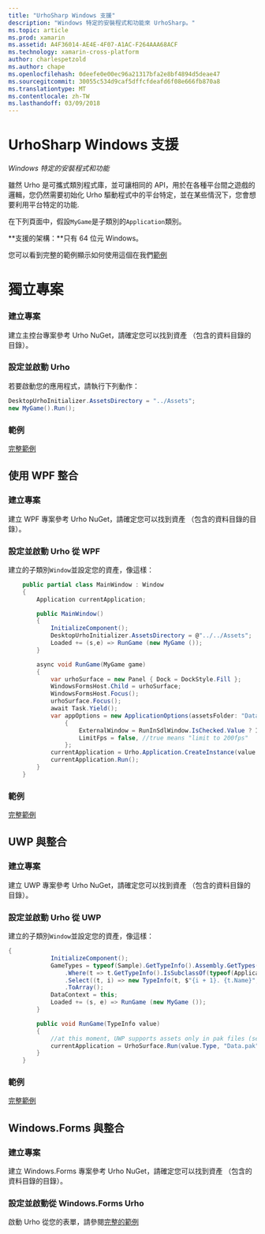```yaml
---
title: "UrhoSharp Windows 支援"
description: "Windows 特定的安裝程式和功能來 UrhoSharp。"
ms.topic: article
ms.prod: xamarin
ms.assetid: A4F36014-AE4E-4F07-A1AC-F264AAA68ACF
ms.technology: xamarin-cross-platform
author: charlespetzold
ms.author: chape
ms.openlocfilehash: 0deefe0e00ec96a21317bfa2e8bf4894d5deae47
ms.sourcegitcommit: 30055c534d9caf5dffcfdeafd6f08e666fb870a8
ms.translationtype: MT
ms.contentlocale: zh-TW
ms.lasthandoff: 03/09/2018
---
```

# <a name="urhosharp-windows-support"></a>UrhoSharp Windows 支援

_Windows 特定的安裝程式和功能_

雖然 Urho 是可攜式類別程式庫，並可讓相同的 API，用於在各種平台間之遊戲的邏輯，您仍然需要初始化 Urho 驅動程式中的平台特定，並在某些情況下，您會想要利用平台特定的功能.

在下列頁面中，假設`MyGame`是子類別的`Application`類別。

**支援的架構：**只有 64 位元 Windows。

您可以看到完整的範例顯示如何使用這個在我們[範例](https://github.com/xamarin/urho-samples/tree/master/FeatureSamples)

# <a name="standalone-project"></a>獨立專案

### <a name="creating-a-project"></a>建立專案

建立主控台專案參考 Urho NuGet，請確定您可以找到資產 （包含的資料目錄的目錄）。

### <a name="configuring-and-launching-urho"></a>設定並啟動 Urho

若要啟動您的應用程式，請執行下列動作：

```csharp
DesktopUrhoInitializer.AssetsDirectory = "../Assets";
new MyGame().Run();
```
### <a name="example"></a>範例

[完整範例](https://github.com/xamarin/urho-samples/tree/master/FeatureSamples/Desktop)

## <a name="integrated-with-wpf"></a>使用 WPF 整合

### <a name="creating-a-project"></a>建立專案

建立 WPF 專案參考 Urho NuGet，請確定您可以找到資產 （包含的資料目錄的目錄）。

### <a name="configuring-and-launching-urho-from-wpf"></a>設定並啟動 Urho 從 WPF

建立的子類別`Window`並設定您的資產，像這樣：

```csharp
    public partial class MainWindow : Window
    {
        Application currentApplication;

        public MainWindow()
        {
            InitializeComponent();
            DesktopUrhoInitializer.AssetsDirectory = @"../../Assets";
            Loaded += (s,e) => RunGame (new MyGame ());
        }

        async void RunGame(MyGame game)
        {
            var urhoSurface = new Panel { Dock = DockStyle.Fill };
            WindowsFormsHost.Child = urhoSurface;
            WindowsFormsHost.Focus();
            urhoSurface.Focus();
            await Task.Yield();
            var appOptions = new ApplicationOptions(assetsFolder: "Data")
                {
                    ExternalWindow = RunInSdlWindow.IsChecked.Value ? IntPtr.Zero : urhoSurface.Handle,
                    LimitFps = false, //true means "limit to 200fps"
                };
            currentApplication = Urho.Application.CreateInstance(value.Type, appOptions);
            currentApplication.Run();
        }
    }
```

### <a name="example"></a>範例

[完整範例](https://github.com/xamarin/urho-samples/tree/master/FeatureSamples/WPF)

## <a name="integrated-with-uwp"></a>UWP 與整合

### <a name="creating-a-project"></a>建立專案

建立 UWP 專案參考 Urho NuGet，請確定您可以找到資產 （包含的資料目錄的目錄）。

### <a name="configuring-and-launching-urho-from-uwp"></a>設定並啟動 Urho 從 UWP

建立的子類別`Window`並設定您的資產，像這樣：

```csharp
{
            InitializeComponent();
            GameTypes = typeof(Sample).GetTypeInfo().Assembly.GetTypes()
                .Where(t => t.GetTypeInfo().IsSubclassOf(typeof(Application)) && t != typeof(Sample))
                .Select((t, i) => new TypeInfo(t, $"{i + 1}. {t.Name}", ""))
                .ToArray();
            DataContext = this;
            Loaded += (s, e) => RunGame (new MyGame ());
        }

        public void RunGame(TypeInfo value)
        {
            //at this moment, UWP supports assets only in pak files (see PackageTool)
            currentApplication = UrhoSurface.Run(value.Type, "Data.pak");
        }
    }
```

### <a name="example"></a>範例

[完整範例](https://github.com/xamarin/urho-samples/tree/master/FeatureSamples/UWP)

## <a name="integrated-with-windowsforms"></a>Windows.Forms 與整合

### <a name="creating-a-project"></a>建立專案

建立 Windows.Forms 專案參考 Urho NuGet，請確定您可以找到資產 （包含的資料目錄的目錄）。

### <a name="configuring-and-launching-urho-from-windowsforms"></a>設定並啟動從 Windows.Forms Urho

啟動 Urho 從您的表單，請參閱[完整的範例](https://github.com/xamarin/urho-samples/blob/master/FeatureSamples/WinForms/SamplesForm.cs)

